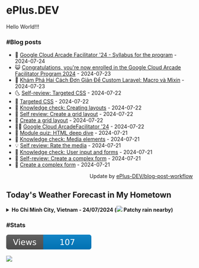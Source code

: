 # ePlus.DEV

Hello World!!!

### #Blog posts

- 🧰 [Google Cloud Arcade Facilitator &#39;24 - Syllabus for the program](https://eplus.dev/google-cloud-arcade-facilitator-24-syllabus-for-the-program) - 2024-07-24 
- 😺 [Congratulations, you&#39;re now enrolled in the Google Cloud Arcade Facilitator Program 2024](https://eplus.dev/congratulations-youre-now-enrolled-in-the-google-cloud-arcade-facilitator-program-2024) - 2024-07-23 
- 🗽 [Khám Phá Hai Cách Đơn Giản Để Custom Laravel: Macro và Mixin](https://eplus.dev/kham-pha-hai-cach-don-gian-de-custom-laravel-macro-va-mixin) - 2024-07-23 
- 🌜 [Self-review: Targeted CSS](https://eplus.dev/self-review-targeted-css) - 2024-07-22 
- 📝 [Targeted CSS](https://eplus.dev/targeted-css) - 2024-07-22 
- 🚀 [Knowledge check: Creating layouts](https://eplus.dev/knowledge-check-creating-layouts) - 2024-07-22 
- 💼 [Self review: Create a grid layout](https://eplus.dev/self-review-create-a-grid-layout) - 2024-07-22 
- 🦣 [Create a grid layout](https://eplus.dev/create-a-grid-layout) - 2024-07-22 
- 👨‍🏫 [Google Cloud ArcadeFacilitator &#39;24](https://eplus.dev/google-cloud-arcade-facilitator-24) - 2024-07-22 
- 🔭 [Module quiz: HTML deep dive](https://eplus.dev/module-quiz-html-deep-dive) - 2024-07-21 
- 🤡 [Knowledge check: Media elements](https://eplus.dev/knowledge-check-media-elements) - 2024-07-21 
- 💡 [Self review: Rate the media](https://eplus.dev/self-review-rate-the-media) - 2024-07-21 
- 🦣 [Knowledge check: User input and forms](https://eplus.dev/knowledge-check-user-input-and-forms) - 2024-07-21 
- 💪 [Self-review: Create a complex form](https://eplus.dev/self-review-create-a-complex-form) - 2024-07-21 
- 🤡 [Create a complex form](https://eplus.dev/create-a-complex-form) - 2024-07-21 


<div align="right">
    Update by <a target="_blank" href="https://github.com/ePlus-DEV/blog-post-workflow">ePlus-DEV/blog-post-workflow</a>
</div>


## Today's Weather Forecast in My Hometown



<details>
    <summary><b>Ho Chi Minh City, Vietnam - 24/07/2024 (<img src="https://cdn.weatherapi.com/weather/64x64/day/176.png" width="25" /> Patchy rain nearby)</b>
    </summary>

    
<table>
    <tr>
        <th>Hour</th>
        <td>00:00</td><td>01:00</td><td>02:00</td><td>03:00</td><td>04:00</td><td>05:00</td><td>06:00</td><td>07:00</td><td>08:00</td><td>09:00</td><td>10:00</td><td>11:00</td><td>12:00</td><td>13:00</td><td>14:00</td><td>15:00</td><td>16:00</td><td>17:00</td><td>18:00</td><td>19:00</td><td>20:00</td><td>21:00</td><td>22:00</td><td>23:00</td>
    </tr>
    <tr>
        <th>Weather</th>
        <td><img src="https://cdn.weatherapi.com/weather/64x64/night/116.png"></img></td><td><img src="https://cdn.weatherapi.com/weather/64x64/night/116.png"></img></td><td><img src="https://cdn.weatherapi.com/weather/64x64/night/113.png"></img></td><td><img src="https://cdn.weatherapi.com/weather/64x64/night/116.png"></img></td><td><img src="https://cdn.weatherapi.com/weather/64x64/night/116.png"></img></td><td><img src="https://cdn.weatherapi.com/weather/64x64/night/116.png"></img></td><td><img src="https://cdn.weatherapi.com/weather/64x64/day/116.png"></img></td><td><img src="https://cdn.weatherapi.com/weather/64x64/day/113.png"></img></td><td><img src="https://cdn.weatherapi.com/weather/64x64/day/116.png"></img></td><td><img src="https://cdn.weatherapi.com/weather/64x64/day/116.png"></img></td><td><img src="https://cdn.weatherapi.com/weather/64x64/day/116.png"></img></td><td><img src="https://cdn.weatherapi.com/weather/64x64/day/119.png"></img></td><td><img src="https://cdn.weatherapi.com/weather/64x64/day/116.png"></img></td><td><img src="https://cdn.weatherapi.com/weather/64x64/day/176.png"></img></td><td><img src="https://cdn.weatherapi.com/weather/64x64/day/176.png"></img></td><td><img src="https://cdn.weatherapi.com/weather/64x64/day/263.png"></img></td><td><img src="https://cdn.weatherapi.com/weather/64x64/day/176.png"></img></td><td><img src="https://cdn.weatherapi.com/weather/64x64/day/113.png"></img></td><td><img src="https://cdn.weatherapi.com/weather/64x64/day/113.png"></img></td><td><img src="https://cdn.weatherapi.com/weather/64x64/night/113.png"></img></td><td><img src="https://cdn.weatherapi.com/weather/64x64/night/113.png"></img></td><td><img src="https://cdn.weatherapi.com/weather/64x64/night/113.png"></img></td><td><img src="https://cdn.weatherapi.com/weather/64x64/night/113.png"></img></td><td><img src="https://cdn.weatherapi.com/weather/64x64/night/116.png"></img></td>
    </tr>
    <tr>
        <th>Condition</th>
        <td width="200px">Partly Cloudy </td><td width="200px">Partly Cloudy </td><td width="200px">Clear </td><td width="200px">Partly Cloudy </td><td width="200px">Partly Cloudy </td><td width="200px">Partly Cloudy </td><td width="200px">Partly Cloudy </td><td width="200px">Sunny</td><td width="200px">Partly Cloudy </td><td width="200px">Partly Cloudy </td><td width="200px">Partly Cloudy </td><td width="200px">Cloudy </td><td width="200px">Partly Cloudy </td><td width="200px">Patchy rain nearby</td><td width="200px">Patchy rain nearby</td><td width="200px">Patchy light drizzle</td><td width="200px">Patchy rain nearby</td><td width="200px">Sunny</td><td width="200px">Sunny</td><td width="200px">Clear </td><td width="200px">Clear </td><td width="200px">Clear </td><td width="200px">Clear </td><td width="200px">Partly Cloudy </td>
    </tr>
    <tr>
        <th>Temperature</th>
        <td>26.4 °C</td><td>26.3 °C</td><td>26.3 °C</td><td>26.1 °C</td><td>25.9 °C</td><td>25.6 °C</td><td>25.5 °C</td><td>26.4 °C</td><td>28.3 °C</td><td>29.8 °C</td><td>31.3 °C</td><td>31.5 °C</td><td>32.5 °C</td><td>32.1 °C</td><td>32.8 °C</td><td>32.1 °C</td><td>31.6 °C</td><td>30.4 °C</td><td>28.8 °C</td><td>28 °C</td><td>27.5 °C</td><td>27.2 °C</td><td>27.1 °C</td><td>26.9 °C</td>
    </tr>
    <tr>
        <th>Wind</th>
        <td>14 kph</td><td>15.5 kph</td><td>14.4 kph</td><td>11.9 kph</td><td>11.9 kph</td><td>10.4 kph</td><td>9 kph</td><td>10.1 kph</td><td>15.8 kph</td><td>16.6 kph</td><td>19.8 kph</td><td>20.5 kph</td><td>23.4 kph</td><td>24.5 kph</td><td>25.6 kph</td><td>23 kph</td><td>22 kph</td><td>23.4 kph</td><td>19.8 kph</td><td>18.4 kph</td><td>17.3 kph</td><td>16.6 kph</td><td>16.2 kph</td><td>15.8 kph</td>
    </tr>
</table>


<div align="right">
    Updated at: 2024-07-24T08:30:11Z - by <a target="_blank"
        href="https://github.com/ePlus-DEV/weather-forecast">ePlus-DEV/weather-forecast</a>
</div>
</details>


### #Stats

[![Image of counter](https://github.com/ePlus-DEV/view-counter/blob/main/svg/685088620/badge.svg)](https://github.com/ePlus-DEV/view-counter/blob/main/readme/685088620/week.md)

![](https://komarev.com/ghpvc/?username=ePlus-DEV&style=for-the-badge)
